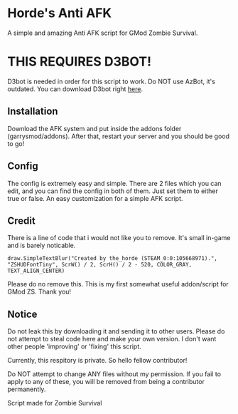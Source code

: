 # Horde's Anti AFK

A simple and amazing Anti AFK script for GMod Zombie Survival.

# THIS REQUIRES D3BOT!

D3bot is needed in order for this script to work. Do NOT use AzBot, it's outdated. You can download D3bot right [here](https://github.com/Dadido3/D3bot).

## Installation

Download the AFK system and put inside the addons folder (garrysmod/addons). After that, restart your server and you should be good to go!

## Config

The config is extremely easy and simple. There are 2 files which you can edit, and you can find the config in both of them. Just set them to either true or false. An easy customization for a simple AFK script.

## Credit

There is a line of code that i would not like you to remove. It's small in-game and is barely noticable.

```draw.SimpleTextBlur("Created by the_horde (STEAM_0:0:105668971).", "ZSHUDFontTiny", ScrW() / 2, ScrH() / 2 - 520, COLOR_GRAY, TEXT_ALIGN_CENTER)```

Please do no remove this. This is my first somewhat useful addon/script for GMod ZS. Thank you!

## Notice

Do not leak this by downloading it and sending it to other users. Please do not attempt to steal code here and make your own version. I don't want other people 'improving' or 'fixing' this script.

Currently, this respitory is private. So hello fellow contributor!

Do NOT attempt to change ANY files without my permission. If you fail to apply to any of these, you will be removed from being a contributor permanently.

Script made for Zombie Survival